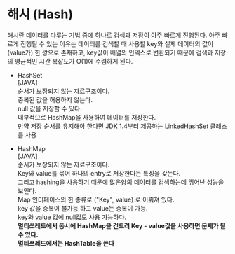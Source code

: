 # 해시 (Hash)
해시란 데이터를 다루는 기법 중에 하나로 검색과 저장이 아주 빠르게 진행된다.
아주 빠르게 진행될 수 있는 이유는 데이터를 검색할 때 사용할 key와 실제 데이터의 값이 (value가)  한 쌍으로 존재하고, 
key값이 배열의 인덱스로 변환되기 때문에 검색과 저장의 평균적인 시간 복잡도가 O(1)에 수렴하게 된다.

* HashSet <br>
[JAVA] <br>
순서가 보장되지 않는 자료구조이다. <br>
중복된 값을 허용하지 않는다. <br>
null 값을 저장할 수 있다. <br>
내부적으로 HashMap을 사용하여 데이터를 저장한다. <br>
만약 저장 순서를 유지해야 한다면 JDK 1.4부터 제공하는 LinkedHashSet 클래스를 사용<br>

* HashMap <br>
[JAVA] <br>
순서가 보장되지 않는 자료구조이다. <br>
Key와 value를 묶어 하나의 entry로 저장한다는 특징을 갖는다. <br>
그리고 hashing을 사용하기 때문에 많은양의 데이터를 검색하는데 뛰어난 성능을 보인다.<br>
Map 인터페이스의 한 종류로 ("Key", value) 로 이뤄져 있다.<br>
key 값을 중복이 불가능 하고 value는 중복이 가능. <br>
key와 value 값에 null값도 사용 가능하다.<br>
**멀티쓰레드에서 동시에 HashMap을 건드려 Key - value값을 사용하면 문제가 될 수 있다.** <br>
**멀티쓰레드에서는 HashTable을 쓴다** <br>
